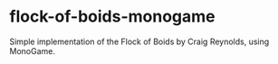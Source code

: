 # flock-of-boids-monogame
Simple implementation of the Flock of Boids by Craig Reynolds, using MonoGame.
